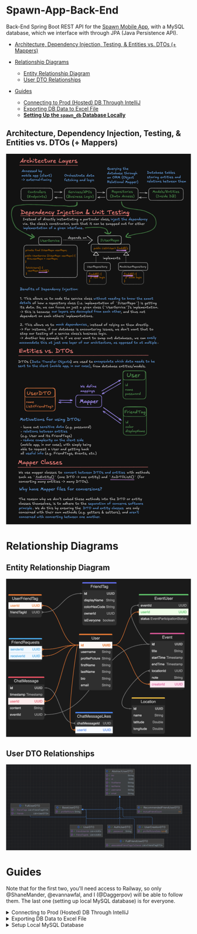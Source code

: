# Spawn-App-Back-End

Back-End Spring Boot REST API for the [Spawn Mobile App](https://github.com/Daggerpov/Spawn-App-iOS-SwiftUI), with a
MySQL database, which we interface with through JPA (Java Persistence API).

- [Architecture, Dependency Injection, Testing, & Entities vs. DTOs (+ Mappers)](#architecture-dependency-injection-testing--entities-vs-dtos--mappers)

- [Relationship Diagrams](#relationship-diagrams)
    - [Entity Relationship Diagram](#entity-relationship-diagram)
    - [User DTO Relationships](#user-dto-relationships)
- [Guides](#guides)
    - [Connecting to Prod (Hosted) DB Through IntelliJ](#connecting-to-prod-hosted-db-through-intellij)
    - [Exporting DB Data to Excel File](#exporting-db-data-to-excel-file)
    - [**Setting Up the `spawn_db` Database Locally**](#setting-up-the-spawn_db-database-locally)

## Architecture, Dependency Injection, Testing, & Entities vs. DTOs (+ Mappers)

![diagrams-architecture-dependency-injection-dtos](diagrams-architecture-dependency-injection-dtos.png)

# Relationship Diagrams

## Entity Relationship Diagram

![entity-relationship-diagram-Nov-20-v4-location-db-table](entity-relationship-diagram.png)

## User DTO Relationships

![img.png](img.png)

# Guides

Note that for the first two, you'll need access to Railway, so only @ShaneMander, @evannawfal, and I (@Daggerpov) will
be able to follow them. The last one (setting up local MySQL database) is for everyone.

<details>

<summary>Connecting to Prod (Hosted) DB Through IntelliJ</summary>

</br>

# Connecting to Prod (Hosted) DB Through IntelliJ

1. Create new data source from URL

![img_1.png](src/main/resources/Guides/images_connect-to-prod-db/img_1.png)

2. On Railway -> go to our database's container -> "Data" tab -> click "Connect"

![img_3.png](src/main/resources/Guides/images_connect-to-prod-db/img_3.png)

3. Click "Public Network" -> copy the first URL

![img_4.png](src/main/resources/Guides/images_connect-to-prod-db/img_4.png)

4. Paste that into the IntelliJ connection window

![img_5.png](src/main/resources/Guides/images_connect-to-prod-db/img_5.png)

5. Click "no auth" instead of user/pass login

![img_6.png](src/main/resources/Guides/images_connect-to-prod-db/img_6.png)

6. Prepend `jdbc:` to the URL and click "test connection"

![img_7.png](src/main/resources/Guides/images_connect-to-prod-db/img_7.png)

7. It should work now, and show the DB tables within IntelliJ here:

![img_8.png](src/main/resources/Guides/images_connect-to-prod-db/img_8.png)

</details>


<details>
  <summary>Exporting DB Data to Excel File</summary>
  </br>

# Exporting DB Data to Excel File

One use case, that I'll use for this guide: beta access sign up emails, for our marketing team.

## Firstly: read `connect-to-prod-db.md`

## Secondly, follow these simple instructions:

1. From IntelliJ's Database panel/tab, expand `{your DB connection name}/railway/tables`:

![img.png](src/main/resources/Guides/images_exporting-data-to-excel/img.png)

2. Right-click on the table -> "Import/Export" -> "Export Data to File":

![img_1.png](src/main/resources/Guides/images_exporting-data-to-excel/img_1.png)

3. You're done with the click of this button

![img.png](src/main/resources/Guides/images_exporting-data-to-excel/img_2.png)

</details>

<details>
  <summary>Setup Local MySQL Database</summary>

  </br>

# Setting Up the `spawn_db` Database Locally

Follow these steps to download, set up the database locally, create `spawn_db`, and populate it with sample data.

---

## **1. Download and Install MySQL**

1. **Download MySQL Community Server**:
    - Visit the [MySQL Downloads Page](https://dev.mysql.com/downloads/mysql/).
    - Choose your operating system and download the installer.
    - Follow the installation wizard steps.
    - Configure the root password during setup and remember it for later use.

2. **(Optional) Download MySQL Workbench**:
    - Visit the [MySQL Workbench Page](https://dev.mysql.com/downloads/workbench/).
    - Install it to have a graphical interface to work with your MySQL server.

---

## **2. Set Up the Database**

1. **Open MySQL Workbench or Terminal**:
    - If using MySQL Workbench, connect to your MySQL server and log in.
    - If using Terminal, log in to the MySQL server by running:
      ```bash
      mysql -u root -p
      ```
    - Enter your root password when prompted.

2. **Create the `spawn_db` Database**:
    - Run the following command to create the database:
      ```sql
      CREATE DATABASE spawn_db;
      ```

3. **Use the `spawn_db` Database**:
    - Run the following command:
      ```sql
      USE spawn_db;
      ```

4. **Ensure Environment Variables are Set**
    - Set the following environment variables, or add to a `.env` file
        - `MYSQL_URL`
        - `MYSQL_USER`
        - `MYSQL_PASSWORD`

5. **Populate the Database with Sample Data**:
    - If you are using the terminal, create a file named `populate_spawn_db.sql` and add the following SQL commands to
      it:
      ```sql
      -- Use the spawn_db database
      USE spawn_db;
      
      -- Populate Users
      INSERT INTO user (id, username, first_name, last_name, bio, profile_picture) VALUES
      (UNHEX(REPLACE(UUID(), '-', '')), 'john_doe', 'John', 'Doe', 'Loves hiking and coffee.', 'profile1.png'),
      (UNHEX(REPLACE(UUID(), '-', '')), 'jane_smith', 'Jane', 'Smith', 'Digital nomad and bookworm.', 'profile2.png'),
      (UNHEX(REPLACE(UUID(), '-', '')), 'sam_wilson', 'Sam', 'Wilson', 'Coder by day, gamer by night.', 'profile3.png'),
      (UNHEX(REPLACE(UUID(), '-', '')), 'alex_jones', 'Alex', 'Jones', 'Photographer with a passion for travel.', 'profile4.png');
      
      -- Populate Locations
      INSERT INTO location (id, name, latitude, longitude) VALUES
      (UNHEX(REPLACE(UUID(), '-', '')), 'Central Park', 40.785091, -73.968285),
      (UNHEX(REPLACE(UUID(), '-', '')), 'Times Square', 40.758896, -73.985130),
      (UNHEX(REPLACE(UUID(), '-', '')), 'Golden Gate Park', 37.769042, -122.483519),
      (UNHEX(REPLACE(UUID(), '-', '')), 'Eiffel Tower', 48.858844, 2.294351);
      
      -- Populate Events
      INSERT INTO event (id, title, start_time, end_time, location_id, note, creator_id) VALUES
      (UNHEX(REPLACE(UUID(), '-', '')), 'Hiking Adventure', '2024-12-01T08:00:00', '2024-12-01T16:00:00',
      (SELECT id FROM location WHERE name='Central Park'), 'Bring snacks and water.',
      (SELECT id FROM user WHERE username='john_doe')),
      (UNHEX(REPLACE(UUID(), '-', '')), 'Book Club Meeting', '2024-12-05T18:00:00', '2024-12-05T20:00:00',
      (SELECT id FROM location WHERE name='Times Square'), 'Discussing the latest thriller.',
      (SELECT id FROM user WHERE username='jane_smith')),
      (UNHEX(REPLACE(UUID(), '-', '')), 'Photography Workshop', '2024-12-10T10:00:00', '2024-12-10T15:00:00',
      (SELECT id FROM location WHERE name='Golden Gate Park'), 'Learn the basics of DSLR photography.',
      (SELECT id FROM user WHERE username='alex_jones'));
      
      -- Populate Event Participants
      INSERT INTO event_participants (event_id, user_id) VALUES
      ((SELECT id FROM event WHERE title='Hiking Adventure'), (SELECT id FROM user WHERE username='jane_smith')),
      ((SELECT id FROM event WHERE title='Hiking Adventure'), (SELECT id FROM user WHERE username='sam_wilson')),
      ((SELECT id FROM event WHERE title='Book Club Meeting'), (SELECT id FROM user WHERE username='john_doe')),
      ((SELECT id FROM event WHERE title='Book Club Meeting'), (SELECT id FROM user WHERE username='alex_jones'));
      
      -- Populate Event Invited
      INSERT INTO event_invited (event_id, user_id) VALUES
      ((SELECT id FROM event WHERE title='Photography Workshop'), (SELECT id FROM user WHERE username='john_doe')),
      ((SELECT id FROM event WHERE title='Photography Workshop'), (SELECT id FROM user WHERE username='jane_smith'));
      
      -- Populate Friend Tags
      INSERT INTO friend_tag (id, display_name, color) VALUES
      (UNHEX(REPLACE(UUID(), '-', '')), 'Close Friends', '#FF5733'),
      (UNHEX(REPLACE(UUID(), '-', '')), 'Work Friends', '#33FF57'),
      (UNHEX(REPLACE(UUID(), '-', '')), 'Family', '#3357FF');
      
      -- Populate Friend Requests
      INSERT INTO friend_requests (id, sender_id, receiver_id) VALUES
      (UNHEX(REPLACE(UUID(), '-', '')), (SELECT id FROM user WHERE username='john_doe'), (SELECT id FROM user WHERE username='jane_smith')),
      (UNHEX(REPLACE(UUID(), '-', '')), (SELECT id FROM user WHERE username='sam_wilson'), (SELECT id FROM user WHERE username='alex_jones'));
      
      -- Populate User Friends
      INSERT INTO user_friends (id, friend_1, friend_2) VALUES
      (UNHEX(REPLACE(UUID(), '-', '')), (SELECT id FROM user WHERE username='john_doe'), (SELECT id FROM user WHERE username='sam_wilson')),
      (UNHEX(REPLACE(UUID(), '-', '')), (SELECT id FROM user WHERE username='jane_smith'), (SELECT id FROM user WHERE username='alex_jones'));
      
      -- Populate User Friend Tags
      INSERT INTO user_friend_tags (id, user_id, friend_tag_id) VALUES
      (UNHEX(REPLACE(UUID(), '-', '')), (SELECT id FROM user WHERE username='john_doe'), (SELECT id FROM friend_tag WHERE display_name='Close Friends')),
      (UNHEX(REPLACE(UUID(), '-', '')), (SELECT id FROM user WHERE username='jane_smith'), (SELECT id FROM friend_tag WHERE display_name='Work Friends'));
      
      -- Populate User Friend Tag Mapping
      INSERT INTO user_friend_tag_mapping (id, user_1, user_2, friend_tag_id) VALUES
      (UNHEX(REPLACE(UUID(), '-', '')), (SELECT id FROM user WHERE username='john_doe'), (SELECT id FROM user WHERE username='sam_wilson'), (SELECT id FROM friend_tag WHERE display_name='Close Friends')),
      (UNHEX(REPLACE(UUID(), '-', '')), (SELECT id FROM user WHERE username='jane_smith'), (SELECT id FROM user WHERE username='alex_jones'), (SELECT id FROM friend_tag WHERE display_name='Work Friends'));
      ```

6. **Run the Script**:
    - In the terminal, run:
      ```bash
      mysql -u root -p spawn_db < populate_spawn_db.sql
      ```
    - If using MySQL Workbench, paste the script into the query window and run it.

Thats all! You have successfully set up the `spawn_db` database locally and populated it with sample data. You can now
use it to test the Spawn application. (hopefully)


</details>
